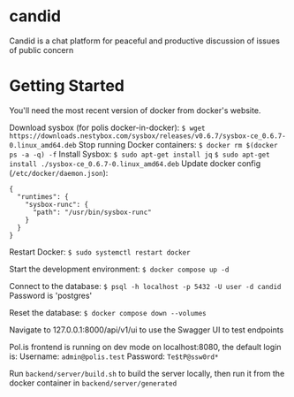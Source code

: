 # candid
Candid is a chat platform for peaceful and productive discussion of issues of public concern

# Getting Started
You'll need the most recent version of docker from docker's website.

Download sysbox (for polis docker-in-docker):
`$ wget https://downloads.nestybox.com/sysbox/releases/v0.6.7/sysbox-ce_0.6.7-0.linux_amd64.deb`
Stop running Docker containers:
`$ docker rm $(docker ps -a -q) -f`
Install Sysbox:
`$ sudo apt-get install jq`
`$ sudo apt-get install ./sysbox-ce_0.6.7-0.linux_amd64.deb`
Update docker config (`/etc/docker/daemon.json`):
```
{
  "runtimes": {
    "sysbox-runc": {
      "path": "/usr/bin/sysbox-runc"
    }
  }
}
```
Restart Docker:
`$ sudo systemctl restart docker`

Start the development environment:
`$ docker compose up -d`

Connect to the database:
`$ psql -h localhost -p 5432 -U user -d candid`
Password is 'postgres'

Reset the database:
`$ docker compose down --volumes`

Navigate to 127.0.0.1:8000/api/v1/ui to use the Swagger UI to test endpoints

Pol.is frontend is running on dev mode on localhost:8080, the default login is:
Username:
`admin@polis.test`
Password:
`Te$tP@ssw0rd*`

Run `backend/server/build.sh` to build the server locally, then run it from the docker container in `backend/server/generated`
